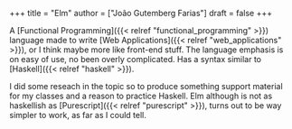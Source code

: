 +++
title = "Elm"
author = ["João Gutemberg Farias"]
draft = false
+++

A [Functional Programming]({{< relref "functional_programming" >}}) language made to write [Web Applications]({{< relref "web_applications" >}}), or I think maybe more like front-end stuff. The language emphasis is on easy of use, no been overly complicated. Has a syntax similar to [Haskell]({{< relref "haskell" >}}).

I did some reseach in the topic so to produce something support material for my classes and a reason to practice Haskell. Elm although is not as haskellish as [Purescript]({{< relref "purescript" >}}), turns out to be way simpler to work, as far as I could tell.
